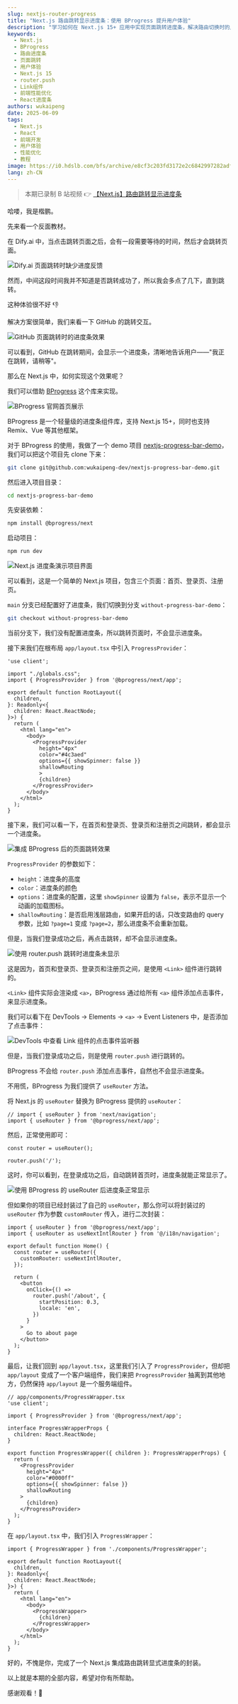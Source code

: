 ```yaml
---
slug: nextjs-router-progress
title: "Next.js 路由跳转显示进度条：使用 BProgress 提升用户体验"
description: "学习如何在 Next.js 15+ 应用中实现页面跳转进度条，解决路由切换时的用户体验问题。包含完整的 BProgress 集成教程和代码示例。"
keywords:
  - Next.js
  - BProgress
  - 路由进度条
  - 页面跳转
  - 用户体验
  - Next.js 15
  - router.push
  - Link组件
  - 前端性能优化
  - React进度条
authors: wukaipeng
date: 2025-06-09
tags:
  - Next.js
  - React
  - 前端开发
  - 用户体验
  - 性能优化
  - 教程
image: https://i0.hdslb.com/bfs/archive/e8cf3c203fd3172e2c6842997282adfc458caac7.jpg@672w_378h_1c.webp
lang: zh-CN
---
```


> 本期已录制 B 站视频 👉 [【Next.js】路由跳转显示进度条](https://www.bilibili.com/video/BV1NcNdzZEKx/?share_source=copy_web&vd_source=d2ccb0630a0a92ceb5b5801eeaaad7b7)

哈喽，我是楷鹏。

先来看一个反面教材。

在 Dify.ai 中，当点击跳转页面之后，会有一段需要等待的时间，然后才会跳转页面。

![Dify.ai 页面跳转时缺少进度反馈](https://img.wukaipeng.com//2025/06/22-001014-b22Y3p-dify.gif)

然而，中间这段时间我并不知道是否跳转成功了，所以我会多点了几下，直到跳转。

这种体验很不好 👎

解决方案很简单，我们来看一下 GitHub 的跳转交互。

![GitHub 页面跳转时的进度条效果](https://img.wukaipeng.com//2025/06/22-001027-wIEPR6-github.gif)

可以看到，GitHub 在跳转期间，会显示一个进度条，清晰地告诉用户——"我正在跳转，请稍等"。

那么在 Next.js 中，如何实现这个效果呢？

我们可以借助 [BProgress](https://bprogress.vercel.app/) 这个库来实现。

![BProgress 官网首页展示](https://img.wukaipeng.com//2025/06/22-001139-FNp34B-iShot_2025-06-22_00.11.25.jpg)

BProgress 是一个轻量级的进度条组件库，支持 Next.js 15+，同时也支持 Remix、Vue 等其他框架。

对于 BProgress 的使用，我做了一个 demo 项目 [nextjs-progress-bar-demo](https://github.com/wukaipeng-dev/nextjs-progress-bar-demo)，我们可以把这个项目先 clone 下来：

```bash
git clone git@github.com:wukaipeng-dev/nextjs-progress-bar-demo.git
```

然后进入项目目录：

```bash
cd nextjs-progress-bar-demo
```

先安装依赖：

```bash
npm install @bprogress/next
```

启动项目：

```bash
npm run dev
```

![Next.js 进度条演示项目界面](https://img.wukaipeng.com//2025/06/22-001402-BiLNbr-image-20250622001402486.png)

可以看到，这是一个简单的 Next.js 项目，包含三个页面：首页、登录页、注册页。

`main` 分支已经配置好了进度条，我们切换到分支 `without-progress-bar-demo`：

```bash
git checkout without-progress-bar-demo
```

当前分支下，我们没有配置进度条，所以跳转页面时，不会显示进度条。

接下来我们在根布局 `app/layout.tsx` 中引入 `ProgressProvider`：

```tsx {4,14-21}
'use client';

import "./globals.css";
import { ProgressProvider } from '@bprogress/next/app';

export default function RootLayout({
  children,
}: Readonly<{
  children: React.ReactNode;
}>) {
  return (
    <html lang="en">
      <body>
        <ProgressProvider
          height="4px"
          color="#4c3aed"
          options={{ showSpinner: false }}
          shallowRouting
          >
          {children}
        </ProgressProvider>
      </body>
    </html>
  );
}
```

接下来，我们可以看一下，在首页和登录页、登录页和注册页之间跳转，都会显示一个进度条。

![集成 BProgress 后的页面跳转效果](https://img.wukaipeng.com//2025/06/22-001736-Lqx6xz-basic-integrate.gif)

`ProgressProvider` 的参数如下：

- `height`：进度条的高度
- `color`：进度条的颜色
- `options`：进度条的配置，这里 `showSpinner` 设置为 `false`，表示不显示一个动画的加载图标。
- `shallowRouting`：是否启用浅层路由，如果开启的话，只改变路由的 query 参数，比如 `?page=1` 变成 `?page=2`，那么进度条不会重新加载。

但是，当我们登录成功之后，再点击跳转，却不会显示进度条。

![使用 router.push 跳转时进度条未显示](https://img.wukaipeng.com//2025/06/22-001924-LDl4LE-no-progress-when-login.gif)

这是因为，首页和登录页、登录页和注册页之间，是使用 `<Link>` 组件进行跳转的。

`<Link>` 组件实际会渲染成 `<a>`，BProgress 通过给所有 `<a>` 组件添加点击事件，来显示进度条。

我们可以看下在 DevTools → Elements → `<a>` → Event Listeners 中，是否添加了点击事件：

![DevTools 中查看 Link 组件的点击事件监听器](https://img.wukaipeng.com//2025/06/22-002255-d9dYdk-iShot_2025-06-22_00.22.04.webp)

但是，当我们登录成功之后，则是使用 `router.push` 进行跳转的。

BProgress 不会给 `router.push` 添加点击事件，自然也不会显示进度条。

不用慌，BProgress 为我们提供了 `useRouter` 方法。

将 Next.js 的 `useRouter` 替换为 BProgress 提供的 `useRouter`：

```tsx
// import { useRouter } from 'next/navigation';
import { useRouter } from '@bprogress/next/app';
```

然后，正常使用即可：

```tsx
const router = useRouter();

router.push('/');
```

这时，你可以看到，在登录成功之后，自动跳转首页时，进度条就能正常显示了。

![使用 BProgress 的 useRouter 后进度条正常显示](https://img.wukaipeng.com//2025/06/22-002512-FZVedD-show-progress-when-login.gif)

但如果你的项目已经封装过了自己的 `useRouter`，那么你可以将封装过的 `useRouter` 作为参数 `customRouter` 传入，进行二次封装：

```tsx {6}
import { useRouter } from '@bprogress/next/app';
import { useRouter as useNextIntlRouter } from '@/i18n/navigation';

export default function Home() {
  const router = useRouter({
    customRouter: useNextIntlRouter,
  });

  return (
    <button
      onClick={() =>
        router.push('/about', {
          startPosition: 0.3,
          locale: 'en',
        })
      }
    >
      Go to about page
    </button>
  );
}
```

最后，让我们回到 `app/layout.tsx`，这里我们引入了 `ProgressProvider`，但却把 `app/layout` 变成了一个客户端组件，我们来把 `ProgressProvider` 抽离到其他地方，仍然保持 `app/layout` 是一个服务端组件。

```tsx
// app/components/ProgressWrapper.tsx
'use client';

import { ProgressProvider } from '@bprogress/next/app';

interface ProgressWrapperProps {
  children: React.ReactNode;
}

export function ProgressWrapper({ children }: ProgressWrapperProps) {
  return (
    <ProgressProvider
      height="4px"
      color="#0000ff"
      options={{ showSpinner: false }}
      shallowRouting
    >
      {children}
    </ProgressProvider>
  );
}
```

在 `app/layout.tsx` 中，我们引入 `ProgressWrapper`：

```tsx
import { ProgressWrapper } from './components/ProgressWrapper';

export default function RootLayout({
  children,
}: Readonly<{
  children: React.ReactNode;
}>) {
  return (
    <html lang="en">
      <body>
        <ProgressWrapper>
          {children}
        </ProgressWrapper>
      </body>
    </html>
  );
}
```

好的，不愧是你，完成了一个 Next.js 集成路由跳转显式进度条的封装。

以上就是本期的全部内容，希望对你有所帮助。

感谢观看！👏







